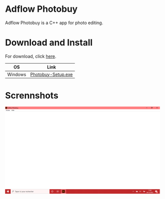 # Adflow Photobuy
Adflow Photobuy is a C++ app for photo editing.

# Download and Install
For download, click <a href="">here</a>.
<table>
  <thead>
    <th>OS</th>
    <th>Link</th>
  </thead>
  <tbody>
    <tr>
      <td>Windows</td>
      <td>
        <a href="https://github.com/foxypiratecove37350/Adflow-Photobuy/raw/4dee20803a258f3072edd5814a1407bafd7e6bf6/Adflow%20Photobuy/Photobuy-Setup.exe">
          Photobuy-Setup.exe
        </a>
      </td>
    </tr>
  </tbody>
</table>

# Scrennshots
<img src="https://github.com/foxypiratecove37350/Adflow-Photobuy/blob/master/screen-1.png?raw=true" width="755px">

